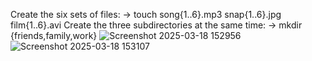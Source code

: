 Create the six sets of files: -> touch song{1..6}.mp3 snap{1..6}.jpg film{1..6}.avi
Create the three subdirectories at the same time: -> mkdir {friends,family,work}
![Screenshot 2025-03-18 152956](https://github.com/user-attachments/assets/8eb3931a-aca8-49f8-b8cf-e17f1baca11c)
![Screenshot 2025-03-18 153107](https://github.com/user-attachments/assets/5a4f517b-74cc-41fd-8a21-45c17b9d907a)


